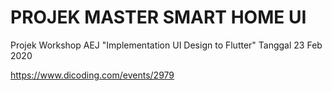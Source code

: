 # PROJEK MASTER SMART HOME UI

Projek Workshop AEJ "Implementation UI Design to Flutter"
Tanggal 23 Feb 2020 

https://www.dicoding.com/events/2979
